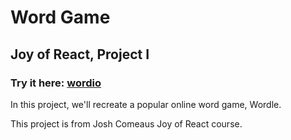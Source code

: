 # Word Game

## Joy of React, Project I

### Try it here: [wordio](https://wordio-orpin.vercel.app/)

In this project, we'll recreate a popular online word game, Wordle.

This project is from Josh Comeaus Joy of React course.
